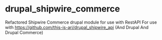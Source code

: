 # drupal_shipwire_commerce
Refactored Shipwire Commerce drupal module for use with RestAPI
For use with https://github.com/this-is-ari/drupal_shipwire_api (And Drupal And Drupal Commerce)
